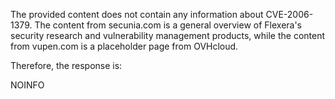 The provided content does not contain any information about CVE-2006-1379. The content from secunia.com is a general overview of Flexera's security research and vulnerability management products, while the content from vupen.com is a placeholder page from OVHcloud.

Therefore, the response is:

NOINFO